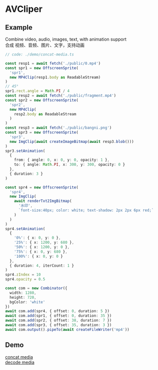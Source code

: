 # AVCliper

## Example
Combine video, audio, images, text, with animation support  
合成 视频、音频、图片、文字，支持动画  
```ts
// code: ./demo/concat-media.ts

const resp1 = await fetch('./public/0.mp4')
const spr1 = new OffscreenSprite(
  'spr1',
  new MP4Clip(resp1.body as ReadableStream)
)
// 45°
spr1.rect.angle = Math.PI / 4
const resp2 = await fetch('./public/fragment.mp4')
const spr2 = new OffscreenSprite(
  'spr2',
  new MP4Clip(
    resp2.body as ReadableStream
  )
)
const resp3 = await fetch('./public/bangni.png')
const spr3 = new OffscreenSprite(
  'spr3',
  new ImgClip(await createImageBitmap(await resp3.blob()))
)
spr3.setAnimation(
  {
    from: { angle: 0, x: 0, y: 0, opacity: 1 },
    to: { angle: Math.PI, x: 300, y: 300, opacity: 0 }
  },
  { duration: 3 }
)

const spr4 = new OffscreenSprite(
  'spr4',
  new ImgClip(
    await renderTxt2ImgBitmap(
      '水印',
      `font-size:40px; color: white; text-shadow: 2px 2px 6px red;`
    )
  )
)
spr4.setAnimation(
  {
    '0%': { x: 0, y: 0 },
    '25%': { x: 1200, y: 680 },
    '50%': { x: 1200, y: 0 },
    '75%': { x: 0, y: 680 },
    '100%': { x: 0, y: 0 }
  },
  { duration: 4, iterCount: 1 }
)
spr4.zIndex = 10
spr4.opacity = 0.5

const com = new Combinator({
  width: 1280,
  height: 720,
  bgColor: 'white'
})
await com.add(spr4, { offset: 0, duration: 5 })
await com.add(spr1, { offset: 0, duration: 35 })
await com.add(spr2, { offset: 38, duration: 7 })
await com.add(spr3, { offset: 35, duration: 3 })
await com.output().pipeTo(await createFileWriter('mp4'))
```

## Demo
[concat media](https://hughfenghen.github.io/WebAV/demo/concat-media.html)  
[decode media](https://hughfenghen.github.io/WebAV/demo/decode-media.html)  